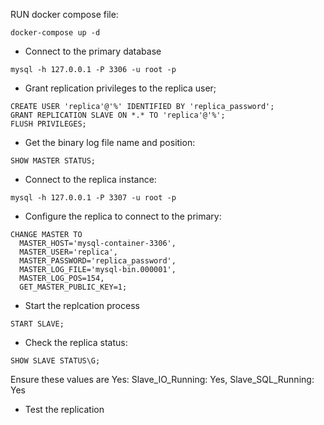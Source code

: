 RUN docker compose file:
```
docker-compose up -d
```

- Connect to the primary database
```
mysql -h 127.0.0.1 -P 3306 -u root -p
```
- Grant replication privileges to the replica user;
```
CREATE USER 'replica'@'%' IDENTIFIED BY 'replica_password';
GRANT REPLICATION SLAVE ON *.* TO 'replica'@'%';
FLUSH PRIVILEGES;
```
- Get the binary log file name and position:
```
SHOW MASTER STATUS;
```
- Connect to the replica instance:
```
mysql -h 127.0.0.1 -P 3307 -u root -p
```
- Configure the replica to connect to the primary:
```
CHANGE MASTER TO
  MASTER_HOST='mysql-container-3306',
  MASTER_USER='replica',
  MASTER_PASSWORD='replica_password',
  MASTER_LOG_FILE='mysql-bin.000001',
  MASTER_LOG_POS=154,
  GET_MASTER_PUBLIC_KEY=1;
```
- Start the replcation process
```
START SLAVE;
```
- Check the replica status:
```
SHOW SLAVE STATUS\G;
```
Ensure these values are Yes: Slave_IO_Running: Yes, Slave_SQL_Running: Yes
- Test the replication


